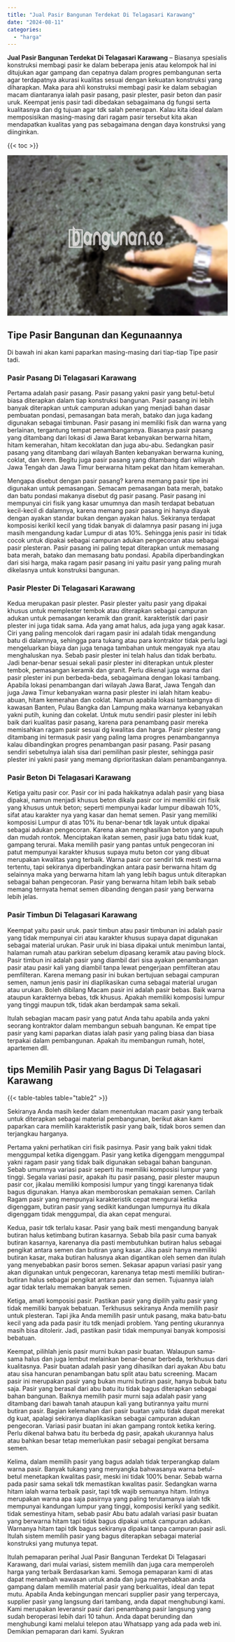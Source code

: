 ```yaml
---
title: "Jual Pasir Bangunan Terdekat Di Telagasari Karawang"
date: "2024-08-11"
categories: 
  - "harga"
---
```


**Jual Pasir Bangunan Terdekat Di Telagasari Karawang** – Biasanya spesialis konstruksi membagi pasir ke dalam beberapa jenis atau kelompok hal ini ditujukan agar gampang dan cepatnya dalam progres pembangunan serta agar terdapatnya akurasi kualitas sesuai dengan kekuatan konstruksi yang diharapkan. Maka para ahli konstruksi membagi pasir ke dalam sebagian macam diantaranya ialah pasir pasang, pasir plester, pasir beton dan pasir uruk. Keempat jenis pasir tadi dibedakan sebagaimana dg fungsi serta kualitasnya dan dg tujuan agar tdk salah penerapan. Kalau kita ideal dalam memposisikan masing-masing dari ragam pasir tersebut kita akan mendapatkan kualitas yang pas sebagaimana dengan daya konstruksi yang diinginkan.

{{< toc >}}

![Jual Pasir Bangunan Terdekat Di Telagasari Karawang](/images/jual-pasir-bangunan-54.png)

## Tipe Pasir Bangunan dan Kegunaannya

Di bawah ini akan kami paparkan masing-masing dari tiap-tiap Tipe pasir tadi.

### Pasir Pasang Di Telagasari Karawang

Pertama adalah pasir pasang. Pasir pasang yakni pasir yang betul-betul biasa diterapkan dalam tiap konstruksi bangunan. Pasir pasang ini lebih banyak diterapkan untuk campuran adukan yang menjadi bahan dasar pembuatan pondasi, pemasangan bata merah, batako dan juga kadang digunakan sebagai timbunan. Pasir pasang ini memiliki fisik dan warna yang berlainan, tergantung tempat penambangannya. Biasanya pasir pasang yang ditambang dari lokasi di Jawa Barat kebanyakan berwarna hitam, hitam kemerahan, hitam kecoklatan dan juga abu-abu. Sedangkan pasir pasang yang ditambang dari wilayah Banten kebanyakan berwarna kuning, coklat, dan krem. Begitu juga pasir pasang yang ditambang dari wilayah Jawa Tengah dan Jawa Timur berwarna hitam pekat dan hitam kemerahan.

Mengapa disebut dengan pasir pasang? karena memang pasir tipe ini digunakan untuk pemasangan. Semacam pemasangan bata merah, batako dan batu pondasi makanya disebut dg pasir pasang. Pasir pasang ini mempunyai ciri fisik yang kasar umumnya dan masih terdapat bebatuan kecil-kecil di dalamnya, karena memang pasir pasang ini hanya diayak dengan ayakan standar bukan dengan ayakan halus. Sekiranya terdapat komposisi kerikil kecil yang tidak banyak di dalamnya pasir pasang ini juga masih mengandung kadar Lumpur di atas 10%. Sehingga jenis pasir ini tidak cocok untuk dipakai sebagai campuran adukan pengecoran atau sebagai pasir plesteran. Pasir pasang ini paling tepat diterapkan untuk memasang bata merah, batako dan memasang batu pondasi. Apabila diperbandingkan dari sisi harga, maka ragam pasir pasang ini yaitu pasir yang paling murah dikelasnya untuk konstruksi bangunan.

### Pasir Plester Di Telagasari Karawang

Kedua merupakan pasir plester. Pasir plester yaitu pasir yang dipakai khusus untuk memplester tembok atau diterapkan sebagai campuran adukan untuk pemasangan keramik dan granit. karakteristik dari pasir plester ini juga tidak sama. Ada yang amat halus, ada juga yang agak kasar. Ciri yang paling mencolok dari ragam pasir ini adalah tidak mengandung batu di dalamnya, sehingga para tukang atau para kontraktor tidak perlu lagi mengeluarkan biaya dan juga tenaga tambahan untuk mengayak nya atau menghaluskan nya. Sebab pasir plester ini telah halus dan tidak berbatu. Jadi benar-benar sesuai sekali pasir plester ini diterapkan untuk plester tembok, pemasangan keramik dan granit. Perlu dikenal juga warna dari pasir plester ini pun berbeda-beda, sebagaimana dengan lokasi tambang. Apabila lokasi penambangan dari wilayah Jawa Barat, Jawa Tengah dan juga Jawa Timur kebanyakan warna pasir plester ini ialah hitam keabu-abuan, hitam kemerahan dan coklat. Namun apabila lokasi tambangnya di kawasan Banten, Pulau Bangka dan Lampung maka warnanya kebanyakan yakni putih, kuning dan cokelat. Untuk mutu sendiri pasir plester ini lebih baik dari kualitas pasir pasang, karena para penambang pasir mereka memisahkan ragam pasir sesuai dg kwalitas dan harga. Pasir plester yang ditambang ini termasuk pasir yang paling lama progres penambangannya kalau dibandingkan progres penambangan pasir pasang. Pasir pasang sendiri sebetulnya ialah sisa dari pemilihan pasir plester, sehingga pasir plester ini yakni pasir yang memang diprioritaskan dalam penambangannya.

### Pasir Beton Di Telagasari Karawang

Ketiga yaitu pasir cor. Pasir cor ini pada hakikatnya adalah pasir yang biasa dipakai, namun menjadi khusus beton dikala pasir cor ini memiliki ciri fisik yang khusus untuk beton; seperti mempunyai kadar lumpur dibawah 10%, sifat atau karakter nya yang kasar dan hemat semen. Pasir yang memiliki komposisi Lumpur di atas 10% itu benar-benar tdk layak untuk dipakai sebagai adukan pengecoran. Karena akan menghasilkan beton yang rapuh dan mudah rontok. Menciptakan ikatan semen, pasir juga batu tidak kuat, gampang terurai. Maka memilih pasir yang pantas untuk pengecoran ini patut mempunyai karakter khusus supaya mutu beton cor yang dibuat merupakan kwalitas yang terbaik. Warna pasir cor sendiri tdk mesti warna tertentu, tapi sekiranya diperbandingkan antara pasir berwarna hitam dg selainnya maka yang berwarna hitam lah yang lebih bagus untuk diterapkan sebagai bahan pengecoran. Pasir yang berwarna hitam lebih baik sebab memang ternyata hemat semen dibanding dengan pasir yang berwarna lebih jelas.

### Pasir Timbun Di Telagasari Karawang

Keempat yaitu pasir uruk. pasir timbun atau pasir timbunan ini adalah pasir yang tidak mempunyai ciri atau karakter khusus supaya dapat digunakan sebagai material urukan. Pasir uruk ini biasa dipakai untuk menimbun lantai, halaman rumah atau parkiran sebelum dipasang keramik atau paving block. Pasir timbun ini adalah pasir yang diambil dari sisa ayakan penambangan pasir atau pasir kali yang diambil tanpa lewat pengerjaan pemfilteran atau pemfilteran. Karena memang pasir ini bukan bertujuan sebagai campuran semen, namun jenis pasir ini diaplikasikan cuma sebagai material urugan atau urukan. Boleh dibilang Macam pasir ini adalah pasir bebas. Baik warna ataupun karakternya bebas, tdk khusus. Apakah memiliki komposisi lumpur yang tinggi maupun tdk, tidak akan berdampak sama sekali.

Itulah sebagian macam pasir yang patut Anda tahu apabila anda yakni seorang kontraktor dalam membangun sebuah bangunan. Ke empat tipe pasir yang kami paparkan diatas ialah pasir yang paling biasa dan biasa terpakai dalam pembangunan. Apakah itu membangun rumah, hotel, apartemen dll.

## tips Memilih Pasir yang Bagus Di Telagasari Karawang

{{< table-tables table="table2" >}}

Sekiranya Anda masih keder dalam menentukan macam pasir yang terbaik untuk diterapkan sebagai material pembangunan, berikut akan kami paparkan cara memilih karakteristik pasir yang baik, tidak boros semen dan terjangkau harganya.

Pertama yakni perhatikan ciri fisik pasirnya. Pasir yang baik yakni tidak menggumpal ketika digenggam. Pasir yang ketika digenggam menggumpal yakni ragam pasir yang tidak baik digunakan sebagai bahan bangunan. Sebab umumnya variasi pasir seperti itu memiliki komposisi lumpur yang tinggi. Segala variasi pasir, apakah itu pasir pasang, pasir plester maupun pasir cor, jikalau memiliki komposisi lumpur yang tinggi karenanya tidak bagus digunakan. Hanya akan memboroskan pemakaian semen. Carilah Ragam pasir yang mempunyai karakteristik cepat mengurai ketika digenggam, butiran pasir yang sedikit kandungan lumpurnya itu dikala digenggam tidak menggumpal, dia akan cepat mengurai.

Kedua, pasir tdk terlalu kasar. Pasir yang baik mesti mengandung banyak butiran halus ketimbang butiran kasarnya. Sebab bila pasir cuma banyak butiran kasarnya, karenanya dia pasti membutuhkan butiran halus sebagai pengikat antara semen dan butiran yang kasar. Jika pasir hanya memiliki butiran kasar, maka butiran halusnya akan digantikan oleh semen dan itulah yang menyebabkan pasir boros semen. Sekasar apapun variasi pasir yang akan digunakan untuk pengecoran, karenanya tetap mesti memiliki butiran-butiran halus sebagai pengikat antara pasir dan semen. Tujuannya ialah agar tidak terlalu memakan banyak semen.

Ketiga, amati komposisi pasir. Pastikan pasir yang dipilih yaitu pasir yang tidak memiliki banyak bebatuan. Terkhusus sekiranya Anda memilih pasir untuk plesteran. Tapi jika Anda memilih pasir untuk pasang, maka batu-batu kecil yang ada pada pasir itu tdk menjadi problem. Yang penting ukurannya masih bisa ditolerir. Jadi, pastikan pasir tidak mempunyai banyak komposisi bebatuan.

Keempat, pilihlah jenis pasir murni bukan pasir buatan. Walaupun sama-sama halus dan juga lembut melainkan benar-benar berbeda, terkhusus dari kualitasnya. Pasir buatan adalah pasir yang dihasilkan dari ayakan Abu batu atau sisa hancuran penambangan batu split atau batu screening. Macam pasir ini merupakan pasir yang bukan murni butiran pasir, hanya bubuk batu saja. Pasir yang berasal dari abu batu itu tidak bagus diterapkan sebagai bahan bangunan. Baiknya memilih pasir murni saja adalah pasir yang ditambang dari bawah tanah ataupun kali yang butirannya yaitu murni butiran pasir. Bagian kelemahan dari pasir buatan yaitu tidak dapat merekat dg kuat, apalagi sekiranya diaplikasikan sebagai campuran adukan pengecoran. Variasi pasir buatan ini akan gampang rontok ketika kering. Perlu dikenal bahwa batu itu berbeda dg pasir, apakah ukurannya halus atau bahkan besar tetap memerlukan pasir sebagai pengikat bersama semen.

Kelima, dalam memilih pasir yang bagus adalah tidak terperangkap dalam warna pasir. Banyak tukang yang menyangka bahwasanya warna betul-betul menetapkan kwalitas pasir, meski ini tidak 100% benar. Sebab warna pada pasir sama sekali tdk memastikan kwalitas pasir. Sedangkan warna hitam ialah warna terbaik pasir, tapi tdk wajib semuanya hitam. Intinya merupakan warna apa saja pasirnya yang paling terutamanya ialah tdk mempunyai kandungan lumpur yang tinggi, komposisi kerikil yang sedikit. tidak semestinya hitam, sebab pasir Abu batu adalah variasi pasir buatan yang berwarna hitam tapi tidak bagus dipakai untuk campuran adukan. Warnanya hitam tapi tdk bagus sekiranya dipakai tanpa campuran pasir asli. Itulah sistem memilih pasir yang bagus diterapkan sebagai material konstruksi yang mutunya tepat.

Itulah pemaparan perihal Jual Pasir Bangunan Terdekat Di Telagasari Karawang, dari mulai variasi, sistem memilih dan juga cara memperoleh harga yang terbaik Berdasarkan kami. Semoga pemaparan kami di atas dapat menambah wawasan untuk anda dan juga menyebabkan anda gampang dalam memilih material pasir yang berkualitas, ideal dan tepat mutu. Apabila Anda kebingungan mencari supplier pasir yang terpercaya, supplier pasir yang langsung dari tambang, anda dapat menghubungi kami. Kami merupakan leveransir pasir dari penambang pasir langsung yang sudah beroperasi lebih dari 10 tahun. Anda dapat berunding dan menghubungi kami melalui telepon atau Whatsapp yang ada pada web ini. Demikian pemaparan dari kami. Syukran
